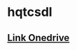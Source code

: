 # hqtcsdl

## [Link Onedrive](https://studenthcmusedu-my.sharepoint.com/:f:/g/personal/22120163_student_hcmus_edu_vn/EiBjBCxkqo1GlxAQQ71YkUQBdPd1odO793vpPzORfS52nw?e=12Nrtb)
